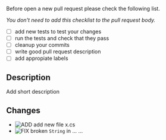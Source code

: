 Before open a new pull request please check the following list.

_You don't need to add this checklist to the pull request body._
- [ ] add new tests to test your changes
- [ ] run the tests and check that they pass
- [ ] cleanup your commits
- [ ] write good pull request description
- [ ] add appropiate labels

## Description
Add short description

## Changes
* ![ADD] add new file x.cs
* ![FIX] broken `String` in ...
...




[NEW]:https://atlas-resources.wooga.com/icons/icon_new.svg "New"
[ADD]:http://resources.atlas.wooga.com/icons/icon_add.svg "Add"
[IMPROVE]:http://resources.atlas.wooga.com/icons/icon_improve.svg "IMPROVE"
[CHANGE]:http://resources.atlas.wooga.com/icons/icon_change.svg "Change"
[FIX]:http://resources.atlas.wooga.com/icons/icon_fix.svg "Fix"
[UPDATE]:http://resources.atlas.wooga.com/icons/icon_update.svg "Update"

[BREAK]:http://resources.atlas.wooga.com/icons/icon_break.svg "Remove"
[REMOVE]:http://resources.atlas.wooga.com/icons/icon_remove.svg "Remove"
[IOS]:http://resources.atlas.wooga.com/icons/icon_iOS.svg "iOS"
[ANDROID]:http://resources.atlas.wooga.com/icons/icon_android.svg "Android"
[WEBGL]:http://resources.atlas.wooga.com/icons/icon_webGL.svg "Web:GL"
